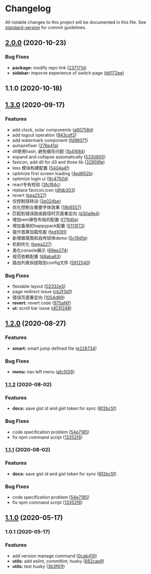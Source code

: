 # Changelog

All notable changes to this project will be documented in this file. See [standard-version](https://github.com/conventional-changelog/standard-version) for commit guidelines.

## [2.0.0](https://github.com/chandq/react16-frame/compare/v1.1.0...v2.0.0) (2020-10-23)


### Bug Fixes

* **package:** modify repo link ([237171d](https://github.com/chandq/react16-frame/commit/237171da52f056499a5de018342edafb64777e2f))
* **sidebar:** imporve experience of switch page ([b6172ee](https://github.com/chandq/react16-frame/commit/b6172ee245243cb75e2c4d1949b4a9bf33ece06f))

## 1.1.0 (2020-10-18)

## [1.3.0](https://gitee.com/wwdragon/red-bridge/compare/v1.2.0...v1.3.0) (2020-09-17)


### Features

* add clock, solar components ([a60758d](https://gitee.com/wwdragon/red-bridge/commit/a60758d467074f21b80dec00c0663d832f8d25e7))
* add logout operation ([943cdf2](https://gitee.com/wwdragon/red-bridge/commit/943cdf24ad7e0421957f8b430a9f5964996e8142))
* add watermark component ([fd98071](https://gitee.com/wwdragon/red-bridge/commit/fd980715de552af7387301e633c82208d43247bb))
* autoprefixer ([276e41a](https://gitee.com/wwdragon/red-bridge/commit/276e41a019315d49bebff37ec9dafe5df436a49c))
* dll使用hash, 避免缓存问题 ([1b41684](https://gitee.com/wwdragon/red-bridge/commit/1b4168459e31961d23412cdd4e8287b1f5e19b0c))
* expand and collapse automatically ([5330805](https://gitee.com/wwdragon/red-bridge/commit/5330805085766e429b0273860d83246938895800))
* favicon, add dll for d3 and three lib ([32959fe](https://gitee.com/wwdragon/red-bridge/commit/32959fe6401d0864914071879227d70d8f33f59e))
* less 模块构建配置 ([5404a4f](https://gitee.com/wwdragon/red-bridge/commit/5404a4f2a64a8b387f1335e14193a759e2b39eff))
* optimize first screen loading ([4ed652b](https://gitee.com/wwdragon/red-bridge/commit/4ed652bbefa24d4a250ae6c89947ba970c14e7cf))
* optimize login ui ([9c4792d](https://gitee.com/wwdragon/red-bridge/commit/9c4792dd0080a43cebdd918db7978706b32e79d7))
* react专有校验 ([3fcf84c](https://gitee.com/wwdragon/red-bridge/commit/3fcf84cdf35cf4e8f1f42016360b4e6a0068653e))
* replace favicon.icon ([dfdb303](https://gitee.com/wwdragon/red-bridge/commit/dfdb303b8e0bd6c45fd0a930bd2021d81c8df76f))
* revert ([bea2527](https://gitee.com/wwdragon/red-bridge/commit/bea25278f8a731799e186364dfe007c1d59dc9bf))
* 仅控制球转动 ([3e024be](https://gitee.com/wwdragon/red-bridge/commit/3e024bef57306962a18d02d8c6bde0bcfaa90172))
* 优化控制台重要字体效果 ([19b6557](https://gitee.com/wwdragon/red-bridge/commit/19b655744d6d0e8dc10c86f8366fbcbb9efad562))
* 匹配到错误路由路径时页面重定向 ([d30a9e4](https://gitee.com/wwdragon/red-bridge/commit/d30a9e417d18d694d5b5e1d6e934c42b061e39f4))
* 增加rem弹性布局的配置 ([f71fd0e](https://gitee.com/wwdragon/red-bridge/commit/f71fd0edf364e2ffdf34150f9e7e560dbb33af29))
* 增加备用的happypack配置 ([5113f72](https://gitee.com/wwdragon/red-bridge/commit/5113f72bcde58f66968999797cb30fe05684cf39))
* 提升首屏加载性能 ([fed1091](https://gitee.com/wwdragon/red-bridge/commit/fed109160e2d1aa21a3fccab26424b803279fa56))
* 新增蜂窝图和自传球体demo ([5c19d1e](https://gitee.com/wwdragon/red-bridge/commit/5c19d1e72f000d2e581d73371d1cc71ae0342c40))
* 机制优化 ([beea227](https://gitee.com/wwdragon/red-bridge/commit/beea2276d14bca8a4d4ef9577a09c11157f1996f))
* 美化console展示 ([69ee274](https://gitee.com/wwdragon/red-bridge/commit/69ee274a5bd774c2fdb3678d7fee09ee06874024))
* 规范依赖配置 ([68aba63](https://gitee.com/wwdragon/red-bridge/commit/68aba63d48f3c2a8f2d804dda27771c81fc11a3d))
* 路由列表拆提取到config文件 ([5912540](https://gitee.com/wwdragon/red-bridge/commit/5912540b23174ed9c618d4dc60c74e89063f6430))


### Bug Fixes

* flexiable layout ([02332e5](https://gitee.com/wwdragon/red-bridge/commit/02332e5ce48cce3157f12d89d41e7a33d63b341f))
* page redirect issue ([cb2f3d1](https://gitee.com/wwdragon/red-bridge/commit/cb2f3d1da8e947564678d425f25f9a9a73f7291c))
* 错误页面重定向 ([1054d69](https://gitee.com/wwdragon/red-bridge/commit/1054d698a9681dd8bd8a5ee09ae1cb77f3dcdfed))
* **revert:** revert code ([975af4f](https://gitee.com/wwdragon/red-bridge/commit/975af4f628e7c1f35e6bf8af773205e1495f3cda))
* **ui:**  scroll bar issue ([d03f248](https://gitee.com/wwdragon/red-bridge/commit/d03f2486279b647535f7c4871d9706eeaba94380))

## [1.2.0](https://gitee.com/wwdragon/red-bridge/compare/v1.1.2...v1.2.0) (2020-08-27)


### Features

* **smart:** smart jump defined file ([e228734](https://gitee.com/wwdragon/red-bridge/commit/e228734c8114da731dac91e1a8821a2159367ea7))


### Bug Fixes

* **menu:** nav left menu ([afc5f26](https://gitee.com/wwdragon/red-bridge/commit/afc5f263772b6d4e287ef8d1eb3145dec279fcb4))

### [1.1.2](https://gitee.com/wwdragon/red-bridge/compare/v1.1.0...v1.1.2) (2020-08-02)


### Features

* **docs:** save gist id and gist token for sync ([6f2bc5f](https://gitee.com/wwdragon/red-bridge/commit/6f2bc5fc08112f7ce589998124e837114a30e48a))


### Bug Fixes

* code specification problem ([54e7185](https://gitee.com/wwdragon/red-bridge/commit/54e71859e3d7fa436600891fd4e7018be6fae44a))
* fix npm command script ([13352f8](https://gitee.com/wwdragon/red-bridge/commit/13352f81fb7ac08d6357addc26feb765b0d9da52))

### [1.1.1](https://gitee.com/wwdragon/red-bridge/compare/v1.1.0...v1.1.1) (2020-08-02)


### Features

* **docs:** save gist id and gist token for sync ([6f2bc5f](https://gitee.com/wwdragon/red-bridge/commit/6f2bc5fc08112f7ce589998124e837114a30e48a))


### Bug Fixes

* code specification problem ([54e7185](https://gitee.com/wwdragon/red-bridge/commit/54e71859e3d7fa436600891fd4e7018be6fae44a))
* fix npm command script ([13352f8](https://gitee.com/wwdragon/red-bridge/commit/13352f81fb7ac08d6357addc26feb765b0d9da52))

## [1.1.0](https://gitee.com/wwdragon/red-bridge/compare/v1.0.1...v1.1.0) (2020-05-17)

### 1.0.1 (2020-05-17)

### Features

- add version manage command ([0cab410](https://gitee.com/wwdragon/red-bridge/commit/0cab410e6c950a298869ae8b9cd93b336a60aac8))
- **utils:** add eslint, commitlint, husky ([882cae9](https://gitee.com/wwdragon/red-bridge/commit/882cae9feb5ee1ef2812a2149f663bf43b1d3ed3))
- **utils:** test husky ([3b3f61f](https://gitee.com/wwdragon/red-bridge/commit/3b3f61fcc7e65c141c5be3d7825a71eb3c743747))
